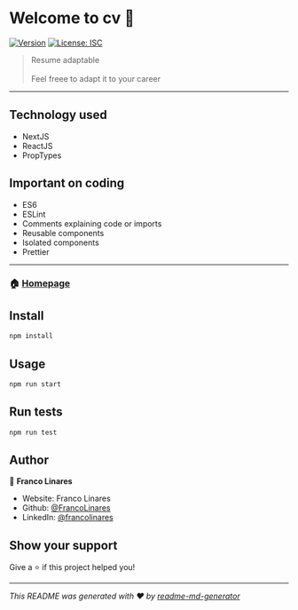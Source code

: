 # Welcome to cv 👋

[![Version](https://img.shields.io/npm/v/cv.svg)](https://www.npmjs.com/package/cv)
[![License: ISC](https://img.shields.io/badge/License-ISC-yellow.svg)](#)

> Resume adaptable
> <br />
> <br />
> Feel freee to adapt it to your career

---

## Technology used

- NextJS
- ReactJS
- PropTypes

## Important on coding

- ES6
- ESLint
- Comments explaining code or imports
- Reusable components
- Isolated components
- Prettier

---

### 🏠 [Homepage](https://github.com/FrancoLinares/CV#readme)

## Install

```sh
npm install
```

## Usage

```sh
npm run start
```

## Run tests

```sh
npm run test
```

## Author

👤 **Franco Linares**

- Website: Franco Linares
- Github: [@FrancoLinares](https://github.com/FrancoLinares)
- LinkedIn: [@francolinares](https://linkedin.com/in/francolinares)

## Show your support

Give a ⭐️ if this project helped you!

---

_This README was generated with ❤️ by [readme-md-generator](https://github.com/kefranabg/readme-md-generator)_
